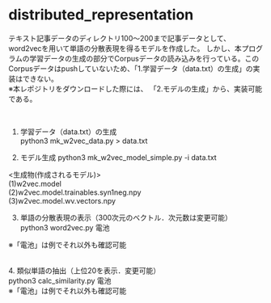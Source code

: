 # distributed_representation

テキスト記事データのディレクトリ100～200まで記事データとして、word2vecを用いて単語の分散表現を得るモデルを作成した。
しかし、本プログラムの学習データの生成の部分でCorpusデータの読み込みを行っている。このCorpusデータはpushしていないため、「1.学習データ（data.txt）の生成」の実装はできない。<br>
※本レポジトリをダウンロードした際には、 「2.モデルの生成」から、実装可能である。



<br>

1. 学習データ（data.txt）の生成             <br>
python3 mk_w2vec_data.py > data.txt

2. モデル生成
python3 mk_w2vec_model_simple.py -i data.txt

<生成物(作成されるモデル)>　                <br>
(1)w2vec.model                         <br>
(2)w2vec.model.trainables.syn1neg.npy  <br>
(3)w2vec.model.wv.vectors.npy          <br>


3. 単語の分散表現の表示（300次元のベクトル．次元数は変更可能） <br>
python3 word2vec.py 電池

※「電池」は例でそれ以外も確認可能

 <br>
4. 類似単語の抽出（上位20を表示．変更可能） <br>
python3 calc_similarity.py 電池
<br>
※「電池」は例でそれ以外も確認可能
